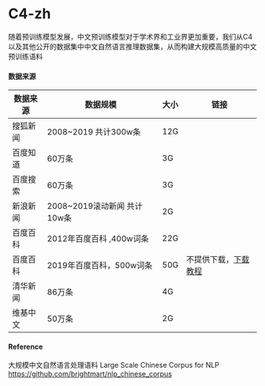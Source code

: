 # C4-zh

随着预训练模型发展，中文预训练模型对于学术界和工业界更加重要，我们从C4 以及其他公开的数据集中中文自然语言推理数据集，从而构建大规模高质量的中文预训练语料

#### 数据来源

| 数据来源 | 数据规模                       | 大小 | 链接 |
| -------- | ------------------------------ | ---- | ---- |
| 搜狐新闻 | 2008~2019 共计300w条  |   12G    |      |
| 百度知道     |      60万条              |  3G |     |
|  百度搜索       |     60万条                           |   3G   |      |
| 新浪新闻 | 2008~2019滚动新闻  共计 10w条              |   2G   |      |
| 百度百科    |      2012年百度百科 ,400w词条             |  22G  |      |
|百度百科|2019年百度百科，500w词条|50G|不提供下载，[下载教程](https://blog.csdn.net/u013741019/article/details/102882731)|
| 清华新闻       |    86万条                            |  4G    |      |
| 维基中文       |    50万条                            |  2G    |      |


#### Reference

大规模中文自然语言处理语料 Large Scale Chinese Corpus for NLP  https://github.com/brightmart/nlp_chinese_corpus

